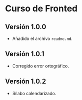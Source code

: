 # Curso de Fronted

## Versión 1.0.0
-   Añadido el archivo `readme.md`.

## Versión 1.0.1
-   Corregido error ortográfico.

## Versión 1.0.2
-   Sílabo calendarizado.